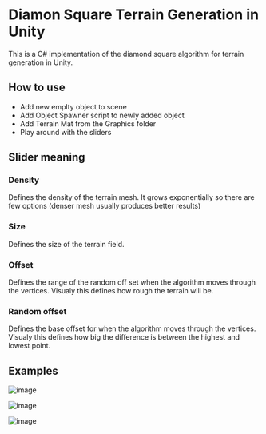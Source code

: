 # Diamon Square Terrain Generation in Unity

This is a C# implementation of the diamond square algorithm for terrain generation in Unity.

## How to use

* Add new emplty object to scene
* Add Object Spawner script to newly added object
* Add Terrain Mat from the Graphics folder
* Play around with the sliders

## Slider meaning

### Density
Defines the density of the terrain mesh. It grows exponentially so there are few options (denser mesh usually produces better results)

### Size
Defines the size of the terrain field.

### Offset
Defines the range of the random off set when the algorithm moves through the vertices. Visualy this defines how rough the terrain will be.

### Random offset
Defines the base offset for when the algorithm moves through the vertices. Visualy this defines how big the difference is between the highest and lowest point.

## Examples

![image](https://user-images.githubusercontent.com/48961914/122132573-5c306580-ce3b-11eb-816e-2176e4908257.png)

![image](https://user-images.githubusercontent.com/48961914/122132643-7ff3ab80-ce3b-11eb-8178-1733876e1f42.png)

![image](https://user-images.githubusercontent.com/48961914/122132685-9b5eb680-ce3b-11eb-81aa-393a6636a1ea.png)
